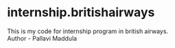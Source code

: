 # internship.britishairways
This is my code for internship program in british airways.
<br>
Author - Pallavi Maddula
